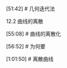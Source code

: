 


[51:42] # 几何迭代法    




12.2 曲线的离散    

[55:08] # 曲线的离散化    



[56:52] # 为何要    



[1:01:50] # 离散曲线     

  
  